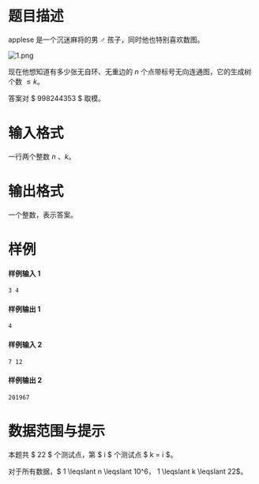 
# 题目描述

applese 是一个沉迷麻将的男 ♂ 孩子，同时他也特别喜欢数图。

![1.png](source/loj/6610/img/aHR0cHM6Ly9pbWcubW9lZ2lybC5vcmcvY29tbW9uLzkvOTQvJUU1JThEJTgzJUU3JUJCJTg3JUU4JUExJUE4JUU2JTgzJTg1NC5wbmc=.png)

现在他想知道有多少张无自环、无重边的 $n$ 个点带标号无向连通图，它的生成树个数 $\leqslant k$。

答案对 $ 998244353 $ 取模。

# 输入格式

一行两个整数 $n$ 、$k$。

# 输出格式

一个整数，表示答案。

# 样例

#### 样例输入 1
```plain
3 4
```

#### 样例输出 1
```plain
4
```
#### 样例输入 2
```plain
7 12
```

#### 样例输出 2
```plain
201967
```

# 数据范围与提示

本题共 $ 22 $ 个测试点，第 $ i $ 个测试点 $ k = i $。

对于所有数据，$ 1 \leqslant n \leqslant 10^6$，$ 1 \leqslant k \leqslant 22$。


